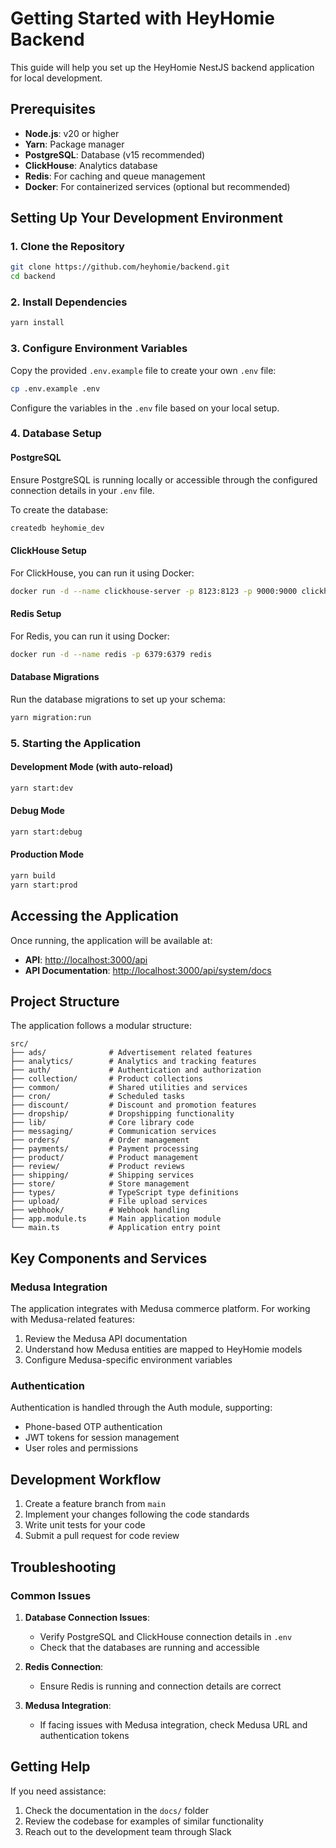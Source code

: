 # Getting Started with HeyHomie Backend

This guide will help you set up the HeyHomie NestJS backend application for local development.

## Prerequisites

- **Node.js**: v20 or higher
- **Yarn**: Package manager
- **PostgreSQL**: Database (v15 recommended)
- **ClickHouse**: Analytics database
- **Redis**: For caching and queue management
- **Docker**: For containerized services (optional but recommended)

## Setting Up Your Development Environment

### 1. Clone the Repository

```bash
git clone https://github.com/heyhomie/backend.git
cd backend
```

### 2. Install Dependencies

```bash
yarn install
```

### 3. Configure Environment Variables

Copy the provided `.env.example` file to create your own `.env` file:

```bash
cp .env.example .env
```

Configure the variables in the `.env` file based on your local setup.

### 4. Database Setup

#### PostgreSQL

Ensure PostgreSQL is running locally or accessible through the configured connection details in your `.env` file.

To create the database:

```bash
createdb heyhomie_dev
```

#### ClickHouse Setup

For ClickHouse, you can run it using Docker:

```bash
docker run -d --name clickhouse-server -p 8123:8123 -p 9000:9000 clickhouse/clickhouse-server
```

#### Redis Setup

For Redis, you can run it using Docker:

```bash
docker run -d --name redis -p 6379:6379 redis
```

#### Database Migrations

Run the database migrations to set up your schema:

```bash
yarn migration:run
```

### 5. Starting the Application

#### Development Mode (with auto-reload)

```bash
yarn start:dev
```

#### Debug Mode

```bash
yarn start:debug
```

#### Production Mode

```bash
yarn build
yarn start:prod
```

## Accessing the Application

Once running, the application will be available at:

- **API**: [http://localhost:3000/api](http://localhost:3000/api)
- **API Documentation**: [http://localhost:3000/api/system/docs](http://localhost:3000/api/system/docs)

## Project Structure

The application follows a modular structure:

```
src/
├── ads/              # Advertisement related features
├── analytics/        # Analytics and tracking features
├── auth/             # Authentication and authorization
├── collection/       # Product collections
├── common/           # Shared utilities and services
├── cron/             # Scheduled tasks
├── discount/         # Discount and promotion features
├── dropship/         # Dropshipping functionality
├── lib/              # Core library code
├── messaging/        # Communication services
├── orders/           # Order management
├── payments/         # Payment processing
├── product/          # Product management
├── review/           # Product reviews
├── shipping/         # Shipping services
├── store/            # Store management
├── types/            # TypeScript type definitions
├── upload/           # File upload services
├── webhook/          # Webhook handling
├── app.module.ts     # Main application module
└── main.ts           # Application entry point
```

## Key Components and Services

### Medusa Integration

The application integrates with Medusa commerce platform. For working with Medusa-related features:

1. Review the Medusa API documentation
2. Understand how Medusa entities are mapped to HeyHomie models
3. Configure Medusa-specific environment variables

### Authentication

Authentication is handled through the Auth module, supporting:

- Phone-based OTP authentication
- JWT tokens for session management
- User roles and permissions

## Development Workflow

1. Create a feature branch from `main`
2. Implement your changes following the code standards
3. Write unit tests for your code
4. Submit a pull request for code review

## Troubleshooting

### Common Issues

1. **Database Connection Issues**: 
   - Verify PostgreSQL and ClickHouse connection details in `.env`
   - Check that the databases are running and accessible

2. **Redis Connection**: 
   - Ensure Redis is running and connection details are correct

3. **Medusa Integration**: 
   - If facing issues with Medusa integration, check Medusa URL and authentication tokens

## Getting Help

If you need assistance:

1. Check the documentation in the `docs/` folder
2. Review the codebase for examples of similar functionality
3. Reach out to the development team through Slack
